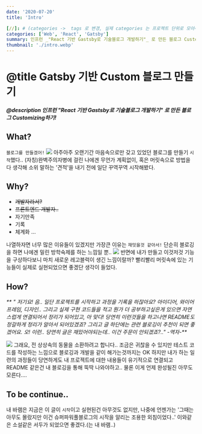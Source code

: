 ```yaml
---
date: '2020-07-20'
title: 'Intro'

[//]: # (categories ->  tags 로 변경, 실제 categories 는 프로젝트 단위로 모아주는걸로 변경)
categories: ['Web', 'React', 'Gatsby']
summary: 인프런 _"React 기반 Gastsby로 기술블로그 개발하기"_ 로 만든 블로그 Customizing하기!
thumbnail: './intro.webp'
---
```


# @title Gatsby 기반 Custom 블로그 만들기
##### @description 인프런 _"React 기반 Gastsby로 기술블로그 개발하기"_ 로 만든 블로그 Customizing하기!

## What?

`블로그를 만들겠어!`
![](https://velog.velcdn.com/images/choice/post/d10868ec-e1ca-42a0-8a77-040cd79072c7/image.png)
아주아주 오랜기간 마음속으로만 갖고 있었던 블로그를 만들기 `시작`했다..
(자칭)완벽주의자병에 걸린 나에겐 무언가 계획없이, 혹은 머릿속으로 방법을 다 생각해 소위 말하는 '견적'을 내기 전에 일단 꾸역꾸역 시작해봤다.

## Why?

- ~~개발자라서?~~
- ~~프론트엔드 개발자..~~
- 자기만족
- 기록
- 체계화
... 

나열하자면 너무 많은 이유들이 있겠지만 가장큰 이유는 `재밋을것 같아서!`
단순히 블로깅을 하면 나에겐 밀린 방학숙제를 하는 느낌일 뿐..
![](https://velog.velcdn.com/images/choice/post/4a11c233-5fb3-489b-8479-6949c0649186/image.png)
반면에 내가 만들고 이것저것 기능을 구상하다보니 마치 새로운 레고블럭이 생긴 느낌이랄까? 빨리빨리 머릿속에 있는 기능들이 실제로 실현되었으면 좋겠단 생각이 들었다.


## How?

_** " 저기요! 음.. 일단 프로젝트를 시작하고 과정을 기록을 하잖아요? 아이디어, 와이어프레임, 디자인.. 그리고 실제 구현 코드들을 적고 뭔가 더 공부하고싶은게 있으면 자연스럽게 연결되어서 정리가 되어있고, 아 맞다! 당연히 이런것들을 하고나면 README도 정갈하게 정리가 알아서 되어있겠죠? 그리고 글 하단에는 관련 블로깅이 추천이 되면 좋겠어요.
오! 이런.. 당연히 글은 재밌어야되는데.. 이건 주문이 안되겠죠?.."
-역자-**_

![](https://velog.velcdn.com/images/choice/post/fe04361c-d7dd-402a-97fd-a756e603086e/image.png)
그래요, 전 상상속의 동물을 소환하려고 합니다..
조금은 귀찮을 수 있지만 테스트 코드를 작성하는 느낌으로 블로깅과 개발을 같이 해가는것까지는 OK 하지만 내가 하는 일련의 과정들이 당연하게도 내 프로젝트에 대한 내용들이 유기적으로 연결되고 README 같은건 내 블로깅을 통해 뚝딱 나와야하고..
물론 이게 언제 완성될진 아무도 모른다....

## To be continue..
내 바램은 지금은 이 글이 `시작`이고 실현된건 아무것도 없지만, 나중에 언젠가는 '그때는 아무도 몰랐지만 이건 슈퍼파워풀블로그의 시작을 알리는 조용한 외침이었다..' 이와같은 소설같은 서두가 되었으면 좋겠다.(는 내 바램..)
